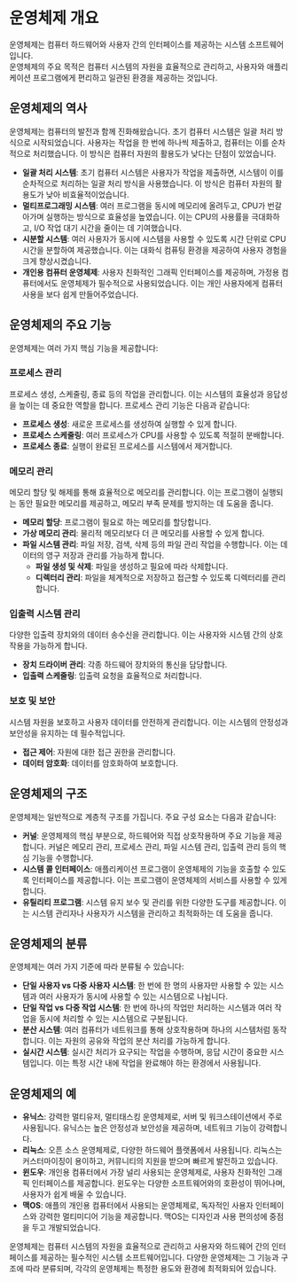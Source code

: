# 운영체제 개요

운영체제는 컴퓨터 하드웨어와 사용자 간의 인터페이스를 제공하는 시스템 소프트웨어입니다. \
운영체제의 주요 목적은 컴퓨터 시스템의 자원을 효율적으로 관리하고, 사용자와 애플리케이션 프로그램에게 편리하고 일관된 환경을 제공하는 것입니다.

## **운영체제의 역사**

운영체제는 컴퓨터의 발전과 함께 진화해왔습니다. 초기 컴퓨터 시스템은 일괄 처리 방식으로 시작되었습니다. 사용자는 작업을 한 번에 하나씩 제출하고, 컴퓨터는 이를 순차적으로 처리했습니다. 이 방식은 컴퓨터 자원의 활용도가 낮다는 단점이 있었습니다.

* **일괄 처리 시스템**: 초기 컴퓨터 시스템은 사용자가 작업을 제출하면, 시스템이 이를 순차적으로 처리하는 일괄 처리 방식을 사용했습니다. 이 방식은 컴퓨터 자원의 활용도가 낮아 비효율적이었습니다.
* **멀티프로그래밍 시스템**: 여러 프로그램을 동시에 메모리에 올려두고, CPU가 번갈아가며 실행하는 방식으로 효율성을 높였습니다. 이는 CPU의 사용률을 극대화하고, I/O 작업 대기 시간을 줄이는 데 기여했습니다.
* **시분할 시스템**: 여러 사용자가 동시에 시스템을 사용할 수 있도록 시간 단위로 CPU 시간을 분할하여 제공했습니다. 이는 대화식 컴퓨팅 환경을 제공하여 사용자 경험을 크게 향상시켰습니다.
* **개인용 컴퓨터 운영체제**: 사용자 친화적인 그래픽 인터페이스를 제공하며, 가정용 컴퓨터에서도 운영체제가 필수적으로 사용되었습니다. 이는 개인 사용자에게 컴퓨터 사용을 보다 쉽게 만들어주었습니다.

## **운영체제의 주요 기능**

운영체제는 여러 가지 핵심 기능을 제공합니다:

### **프로세스 관리**

프로세스 생성, 스케줄링, 종료 등의 작업을 관리합니다. 이는 시스템의 효율성과 응답성을 높이는 데 중요한 역할을 합니다. 프로세스 관리 기능은 다음과 같습니다:

* **프로세스 생성**: 새로운 프로세스를 생성하여 실행할 수 있게 합니다.
* **프로세스 스케줄링**: 여러 프로세스가 CPU를 사용할 수 있도록 적절히 분배합니다.
* **프로세스 종료**: 실행이 완료된 프로세스를 시스템에서 제거합니다.

### **메모리 관리**

메모리 할당 및 해제를 통해 효율적으로 메모리를 관리합니다. 이는 프로그램이 실행되는 동안 필요한 메모리를 제공하고, 메모리 부족 문제를 방지하는 데 도움을 줍니다.

* **메모리 할당**: 프로그램이 필요로 하는 메모리를 할당합니다.
* **가상 메모리 관리**: 물리적 메모리보다 더 큰 메모리를 사용할 수 있게 합니다.
* **파일 시스템 관리**: 파일 저장, 검색, 삭제 등의 파일 관리 작업을 수행합니다. 이는 데이터의 영구 저장과 관리를 가능하게 합니다.
  * **파일 생성 및 삭제**: 파일을 생성하고 필요에 따라 삭제합니다.
  * **디렉터리 관리**: 파일을 체계적으로 저장하고 접근할 수 있도록 디렉터리를 관리합니다.

### **입출력 시스템 관리**

다양한 입출력 장치와의 데이터 송수신을 관리합니다. 이는 사용자와 시스템 간의 상호작용을 가능하게 합니다.

* **장치 드라이버 관리**: 각종 하드웨어 장치와의 통신을 담당합니다.
* **입출력 스케줄링**: 입출력 요청을 효율적으로 처리합니다.

### **보호 및 보안**

시스템 자원을 보호하고 사용자 데이터를 안전하게 관리합니다. 이는 시스템의 안정성과 보안성을 유지하는 데 필수적입니다.

* **접근 제어**: 자원에 대한 접근 권한을 관리합니다.
* **데이터 암호화**: 데이터를 암호화하여 보호합니다.

## **운영체제의 구조**

운영체제는 일반적으로 계층적 구조를 가집니다. 주요 구성 요소는 다음과 같습니다:

* **커널**: 운영체제의 핵심 부분으로, 하드웨어와 직접 상호작용하며 주요 기능을 제공합니다. 커널은 메모리 관리, 프로세스 관리, 파일 시스템 관리, 입출력 관리 등의 핵심 기능을 수행합니다.
* **시스템 콜 인터페이스**: 애플리케이션 프로그램이 운영체제의 기능을 호출할 수 있도록 인터페이스를 제공합니다. 이는 프로그램이 운영체제의 서비스를 사용할 수 있게 합니다.
* **유틸리티 프로그램**: 시스템 유지 보수 및 관리를 위한 다양한 도구를 제공합니다. 이는 시스템 관리자나 사용자가 시스템을 관리하고 최적화하는 데 도움을 줍니다.

## **운영체제의 분류**

운영체제는 여러 가지 기준에 따라 분류될 수 있습니다:

* **단일 사용자 vs 다중 사용자 시스템**: 한 번에 한 명의 사용자만 사용할 수 있는 시스템과 여러 사용자가 동시에 사용할 수 있는 시스템으로 나뉩니다.
* **단일 작업 vs 다중 작업 시스템**: 한 번에 하나의 작업만 처리하는 시스템과 여러 작업을 동시에 처리할 수 있는 시스템으로 구분됩니다.
* **분산 시스템**: 여러 컴퓨터가 네트워크를 통해 상호작용하며 하나의 시스템처럼 동작합니다. 이는 자원의 공유와 작업의 분산 처리를 가능하게 합니다.
* **실시간 시스템**: 실시간 처리가 요구되는 작업을 수행하며, 응답 시간이 중요한 시스템입니다. 이는 특정 시간 내에 작업을 완료해야 하는 환경에서 사용됩니다.

## **운영체제의 예**

* **유닉스**: 강력한 멀티유저, 멀티태스킹 운영체제로, 서버 및 워크스테이션에서 주로 사용됩니다. 유닉스는 높은 안정성과 보안성을 제공하며, 네트워크 기능이 강력합니다.
* **리눅스**: 오픈 소스 운영체제로, 다양한 하드웨어 플랫폼에서 사용됩니다. 리눅스는 커스터마이징이 용이하고, 커뮤니티의 지원을 받으며 빠르게 발전하고 있습니다.
* **윈도우**: 개인용 컴퓨터에서 가장 널리 사용되는 운영체제로, 사용자 친화적인 그래픽 인터페이스를 제공합니다. 윈도우는 다양한 소프트웨어와의 호환성이 뛰어나며, 사용자가 쉽게 배울 수 있습니다.
* **맥OS**: 애플의 개인용 컴퓨터에서 사용되는 운영체제로, 독자적인 사용자 인터페이스와 강력한 멀티미디어 기능을 제공합니다. 맥OS는 디자인과 사용 편의성에 중점을 두고 개발되었습니다.

운영체제는 컴퓨터 시스템의 자원을 효율적으로 관리하고 사용자와 하드웨어 간의 인터페이스를 제공하는 필수적인 시스템 소프트웨어입니다. 다양한 운영체제는 그 기능과 구조에 따라 분류되며, 각각의 운영체제는 특정한 용도와 환경에 최적화되어 있습니다.
